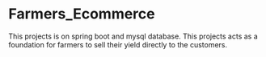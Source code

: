 # Farmers_Ecommerce
This projects is on spring boot and mysql database. 
This projects acts as a foundation for farmers to sell their yield directly to the customers. 

